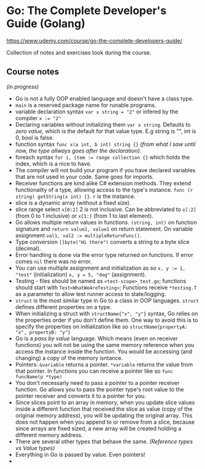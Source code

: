 # Go: The Complete Developer's Guide (Golang)

<https://www.udemy.com/course/go-the-complete-developers-guide/>

Collection of notes and exercises took during the course.

## Course notes

_(in progress)_

* Go is not a fully OOP enabled language and doesn't have a class type.
* `main` is a reserved package name for runable programs.
* variable declaration syntax `var x string = "2"` or infered by the compiler `x := "2"`
* Declaring variables without initializing them `var x string`. Defaults to _zero value_, which is the default for that value type. E.g string is "", int is 0, bool is false.
* function syntax `func x(a int, b int) string {}` _(from what I saw until now, the type allways goes after the declaration)_.
* foreach syntax `for i, item := range collection {}` which holds the index, which is a nice to have.
* The compiler will not build your program if you have declared variables that are not used in your code. Same goes for imports.
* Receiver functions are kind alike C# extension methods. They extend functionality of a type, allowing access to the type's instance. `func (r string) getString(x int) {}`. `r` is the instance.
* slice is a dynamic array (without a fixed size).
* slice range select `x[0:2]` 2 is not inclusive. Can be abbreviated to `x[:2]` (from 0 to 1 inclusive) or `x[1:]` (from 1 to last element).
* Go allows multiple return values in functions. `(string, int)` on function signature and `return value1, value1` on return statement. On variable assignment `val1, val2 := multipleReturnFunc()`.
* Type conversion `[]byte("Hi there")` converts a string to a byte slice (decimal).
* Error handling is done via the error type returned on functions. If error comes `nil` there was no error.
* You can use multiple assignment and initialization as so `x, y := 1, "test"` (initialization) `x, y = 5, "dog"` (assignment).
* Testing - files should be named as `<test-scope>_test.go`; functions should start with `Test<WhatWeAreTesting>`; Functions receive `*testing.T` as a parameter to allow test runner access to state/logging.
* `struct` is the most similar type in Go to a class in OOP languages. `struct` defines different properties on a type.
* When initializing a struct with `structName{"x", "y"}` syntax, Go relies on the properties order if you don't define them. One way to avoid this is to specify the properties on initialization like so `structName{propertyA: "x", propertyB: "y"}`
* Go is a _pass by value_ language. Which means (even on receiver functions) you will not be using the same memory reference when you access the instance inside the function. You would be accessing (and changing) a copy of the memory isntance.
* Pointers: `&variable` returns a pointer. `*variable` returns the value from that pointer. In functions you can receive a pointer like so `func funcName(p *type)`
* You don't necessarly need to pass a pointer to a pointer receiver function. Go allows you to pass the pointer type's root value to the pointer receiver and converts it to a pointer for you.
* Since slices point to an array in memory, when you update slice values inside a different function that received the slice as value (copy of the original memory address), you will be updating the original array. This does not happen when you append to or remove from a slice, because since arrays are fixed sized, a new array will be created holding a different memory address.
* There are several other types that behave the same. _(Reference types vs Value types)_
* Everything in Go is passed by value. Even pointers!
* 